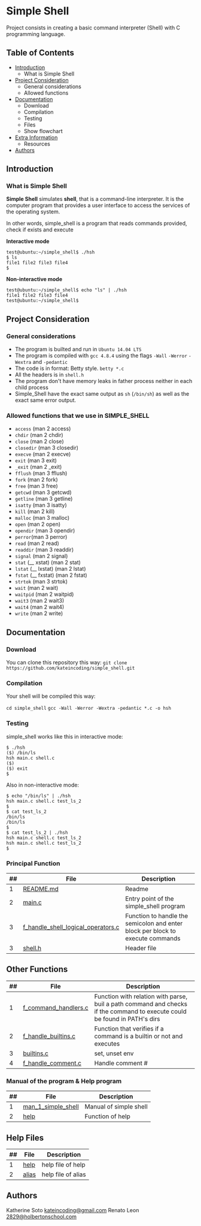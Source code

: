 # Simple Shell
 Project consists in creating a basic command interpreter (Shell) with C programming language.

 ## Table of Contents
* [Introduction](#Introduction)
  * What is Simple Shell
* [Project Consideration](#Project-Consideration)
    * General considerations
    * Allowed functions
* [Documentation](#Documentation)
    * Download
    * Compilation
    * Testing
    * Files
    * Show flowchart
* [Extra Information](#Extra-Information)
    * Resources
* [Authors](#Authors)

## Introduction

### What is Simple Shell
**Simple Shell** simulates **shell**, that is a command-line interpreter. It is the computer program that provides a user interface to access the services of the operating system.

In other words, simple_shell is a program that reads commands provided, check if exists and execute

**Interactive mode**

    test@ubuntu:~/simple_shell$ ./hsh
    $ ls
    file1 file2 file3 file4
    $ 

**Non-interactive mode**

    test@ubuntu:~/simple_shell$ echo "ls" | ./hsh
    file1 file2 file3 file4
    test@ubuntu:~/simple_shell$

## Project Consideration

### General considerations
 * The program is builted and run in `Ubuntu 14.04 LTS`
 * The program is compiled with `gcc 4.8.4` using the flags `-Wall` `-Werror` `-Wextra` and `-pedantic`
 * The code is in format: Betty style. `betty *.c`
 * All the headers is in `shell.h`
 * The program don't have memory leaks in father process neither in each child process
 * Simple_Shell have the exact same output as `sh` (`/bin/sh`) as well as the exact same error output.

### Allowed functions that we use in SIMPLE_SHELL
* `access` (man 2 access)
* `chdir` (man 2 chdir)
* `close` (man 2 close)
* `closedir` (man 3 closedir)
* `execve` (man 2 execve)
* `exit` (man 3 exit)
* `_exit` (man 2 _exit)
* `fflush` (man 3 fflush)
* `fork` (man 2 fork)
* `free` (man 3 free)
* `getcwd` (man 3 getcwd)
* `getline` (man 3 getline)
* `isatty` (man 3 isatty)
* `kill` (man 2 kill)
* `malloc` (man 3 malloc)
* `open` (man 2 open)
* `opendir` (man 3 opendir)
* `perror`(man 3 perror)
* `read` (man 2 read)
* `readdir` (man 3 readdir)
* `signal` (man 2 signal)
* `stat` (__ xstat) (man 2 stat)
* `lstat` (__ lxstat) (man 2 lstat)
* `fstat` (__ fxstat) (man 2 fstat)
* `strtok` (man 3 strtok)
* `wait` (man 2 wait)
* `waitpid` (man 2 waitpid)
* `wait3` (man 2 wait3)
* `wait4` (man 2 wait4)
* `write` (man 2 write)

## Documentation

### Download
You can clone this repository this way:
`git clone  https://github.com/kateincoding/simple_shell.git`

### Compilation
Your shell will be compiled this way:

`cd simple_shell`
`gcc -Wall -Werror -Wextra -pedantic *.c -o hsh`

### Testing

simple_shell works like this in interactive mode:

```
$ ./hsh
($) /bin/ls
hsh main.c shell.c
($)
($) exit
$
```

Also in non-interactive mode:

```
$ echo "/bin/ls" | ./hsh
hsh main.c shell.c test_ls_2
$
$ cat test_ls_2
/bin/ls
/bin/ls
$
$ cat test_ls_2 | ./hsh
hsh main.c shell.c test_ls_2
hsh main.c shell.c test_ls_2
$
```
### Principal Function

##|File|Description
---|---|---
1|[README.md](./README.md)|Readme
2|[main.c](./main.c)|Entry point of the simple_shell program
3|[f_handle_shell_logical_operators.c](./f_handle_shell_logical_operators.c)|Function to handle the semicolon and enter block per block to execute commands
3|[shell.h](./shell.h)|Header file

## Other Functions 
##|File|Description
---|---|---
1|[f_command_handlers.c](./f_command_handlers.c)|Function with relation with parse, buil a path command and checks if the command to execute could be found in PATH's dirs
2|[f_handle_builtins.c](./f_handle_builtins.c)|Function that verifies if a command is a builtin or not and executes
3|[builtins.c](./builtins.c)|set, unset env
4|[f_handle_comment.c](./f_handle_comment.c)|Handle comment #

### Manual of the program & Help program
##|File|Description
---|---|---
1|[man_1_simple_shell](./man_1_simple_shell)|Manual of simple shell
2|[help](./_help.c)|Function of help

## Help Files

##|File|Description
---|---|---
1|[help](./help)|help file of help
2|[alias](./main.c)|help file of alias


## Authors

Katherine Soto <kateincoding@gmail.com>
Renato Leon <2829@holbertonschool.com>